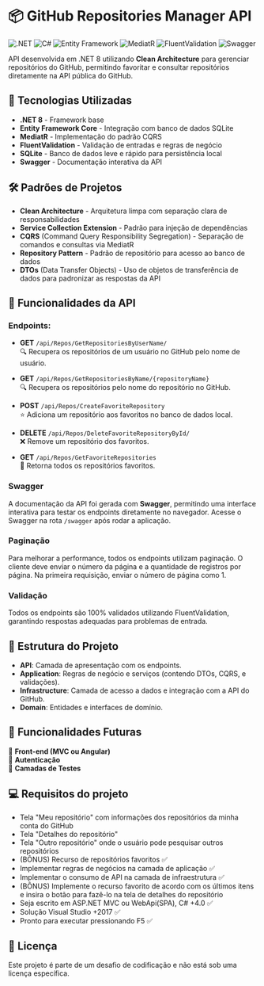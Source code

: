 # 📦 GitHub Repositories Manager API

![.NET](https://img.shields.io/badge/.NET-8.0-blueviolet) ![C#](https://img.shields.io/badge/C%23-9.0-green) ![Entity Framework](https://img.shields.io/badge/Entity%20Framework-SQLite-lightgrey) ![MediatR](https://img.shields.io/badge/MediatR-CQRS-blue) ![FluentValidation](https://img.shields.io/badge/FluentValidation-Validation-brightgreen) ![Swagger](https://img.shields.io/badge/Swagger-API%20Documentation-yellowgreen)

API desenvolvida em .NET 8 utilizando **Clean Architecture** para gerenciar repositórios do GitHub, permitindo favoritar e consultar repositórios diretamente na API pública do GitHub.

## 🚀 Tecnologias Utilizadas

- **.NET 8** - Framework base
- **Entity Framework Core** - Integração com banco de dados SQLite
- **MediatR** - Implementação do padrão CQRS
- **FluentValidation** - Validação de entradas e regras de negócio
- **SQLite** - Banco de dados leve e rápido para persistência local
- **Swagger** - Documentação interativa da API

## 🛠️ Padrões de Projetos

- **Clean Architecture** - Arquitetura limpa com separação clara de responsabilidades
- **Service Collection Extension** - Padrão para injeção de dependências
- **CQRS** (Command Query Responsibility Segregation) - Separação de comandos e consultas via MediatR
- **Repository Pattern** - Padrão de repositório para acesso ao banco de dados
- **DTOs** (Data Transfer Objects) - Uso de objetos de transferência de dados para padronizar as respostas da API

## 🎯 Funcionalidades da API

### Endpoints:

- **GET** `/api/Repos/GetRepositoriesByUserName/`  
  🔍 Recupera os repositórios de um usuário no GitHub pelo nome de usuário.

- **GET** `/api/Repos/GetRepositoriesByName/{repositoryName}`  
  🔍 Recupera os repositórios pelo nome do repositório no GitHub.

- **POST** `/api/Repos/CreateFavoriteRepository`  
  ⭐ Adiciona um repositório aos favoritos no banco de dados local.

- **DELETE** `/api/Repos/DeleteFavoriteRepositoryById/`  
  ❌ Remove um repositório dos favoritos.

- **GET** `/api/Repos/GetFavoriteRepositories`  
  🔄 Retorna todos os repositórios favoritos.

### Swagger

A documentação da API foi gerada com **Swagger**, permitindo uma interface interativa para testar os endpoints diretamente no navegador. Acesse o Swagger na rota `/swagger` após rodar a aplicação.

### Paginação

Para melhorar a performance, todos os endpoints utilizam paginação. O cliente deve enviar o número da página e a quantidade de registros por página. Na primeira requisição, enviar o número de página como 1.

### Validação

Todos os endpoints são 100% validados utilizando FluentValidation, garantindo respostas adequadas para problemas de entrada.

## 📂 Estrutura do Projeto

- **API**: Camada de apresentação com os endpoints.
- **Application**: Regras de negócio e serviços (contendo DTOs, CQRS, e validações).
- **Infrastructure**: Camada de acesso a dados e integração com a API do GitHub.
- **Domain**: Entidades e interfaces de domínio.

## 🚧 Funcionalidades Futuras

🔧 **Front-end (MVC ou Angular)**  
🔧 **Autenticação**  
🔧 **Camadas de Testes**

## 💻 Requisitos do projeto

- Tela "Meu repositório" com informações dos repositórios da minha conta do GitHub  
- Tela "Detalhes do repositório"  
- Tela "Outro repositório" onde o usuário pode pesquisar outros repositórios  
- (BÔNUS) Recurso de repositórios favoritos ✅  
- Implementar regras de negócios na camada de aplicação ✅  
- Implementar o consumo de API na camada de infraestrutura ✅  
- (BÔNUS) Implemente o recurso favorito de acordo com os últimos itens e insira o botão para fazê-lo na tela de detalhes do repositório  
- Seja escrito em ASP.NET MVC ou WebApi(SPA), C# +4.0 ✅  
- Solução Visual Studio +2017 ✅  
- Pronto para executar pressionando F5 ✅

## 📝 Licença

Este projeto é parte de um desafio de codificação e não está sob uma licença específica.

